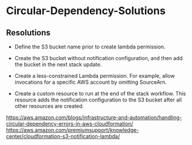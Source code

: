# Circular-Dependency-Solutions

## Resolutions

* Define the S3 bucket name prior to create lambda permission.

* Create the S3 bucket without notification configuration, and then add the bucket in the next stack update.

* Create a less-constrained Lambda permission. For example, allow invocations for a specific AWS account by omitting SourceArn.

* Create a custom resource to run at the end of the stack workflow. This resource adds the notification configuration to the S3 bucket after all other resources are created.


https://aws.amazon.com/blogs/infrastructure-and-automation/handling-circular-dependency-errors-in-aws-cloudformation/
https://aws.amazon.com/premiumsupport/knowledge-center/cloudformation-s3-notification-lambda/
